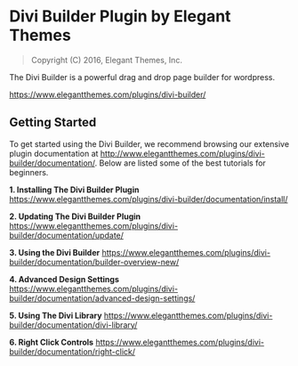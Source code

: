 Divi Builder Plugin by Elegant Themes
=====================================

> Copyright (C) 2016, Elegant Themes, Inc.

The Divi Builder is a powerful drag and drop page builder for wordpress.

https://www.elegantthemes.com/plugins/divi-builder/


Getting Started
---------------

To get started using the Divi Builder, we recommend browsing our extensive plugin 
documentation at http://www.elegantthemes.com/plugins/divi-builder/documentation/. 
Below are listed some of the best tutorials for beginners. 

**1. Installing The Divi Builder Plugin**
https://www.elegantthemes.com/plugins/divi-builder/documentation/install/

**2. Updating The Divi Builder Plugin**
https://www.elegantthemes.com/plugins/divi-builder/documentation/update/

**3. Using the Divi Builder**
https://www.elegantthemes.com/plugins/divi-builder/documentation/builder-overview-new/

**4. Advanced Design Settings**
https://www.elegantthemes.com/plugins/divi-builder/documentation/advanced-design-settings/

**5. Using The Divi Library**
https://www.elegantthemes.com/plugins/divi-builder/documentation/divi-library/

**6. Right Click Controls**
https://www.elegantthemes.com/plugins/divi-builder/documentation/right-click/
